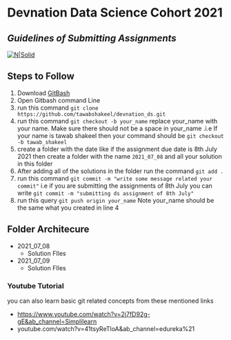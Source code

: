 # Devnation Data Science Cohort 2021
## _Guidelines of Submitting Assignments_

[![N|Solid](https://uploads-ssl.webflow.com/5ff6c1dbc139fb9bf9f6a511/6089ced541a4550bbc1e1a65_Dev__1_-removebg-preview.png)](https://uploads-ssl.webflow.com/5ff6c1dbc139fb9bf9f6a511/6089ced541a4550bbc1e1a65_Dev__1_-removebg-preview.png)

## Steps to Follow
1. Download [GitBash](https://git-scm.com/downloads)
2. Open Gitbash command Line
3. run this command `git clone https://github.com/tawabshakeel/devnation_ds.git`
4. run this command `git checkout -b your_name` replace your_name with your name. Make sure there should not be a space in your_name .i.e If your name is tawab shakeel then your command should be `git checkout -b tawab_shakeel`
5. create a folder with the date like if the assignment due date is 8th July 2021 then create a folder with the name `2021_07_08` and all your solution in this folder
6. After adding all of the solutions in the folder run the command `git add .`
7. run this command `git commit -m "write some message related your commit"` i.e if you are submitting the assignments of 8th July you can write  `git commit -m "submitting ds assignment of 8th July"`
8. run this query `git push origin your_name` Note your_name should be the same what you created in line 4

## Folder Architecure
- 2021_07_08
    -  Solution FIles
- 2021_07_09
    -  Solution FIles

### Youtube Tutorial
you can also learn basic git related concepts from these mentioned links
 - https://www.youtube.com/watch?v=2j7fD92g-gE&ab_channel=Simplilearn
 - youtube.com/watch?v=41tsyReTloA&ab_channel=edureka%21